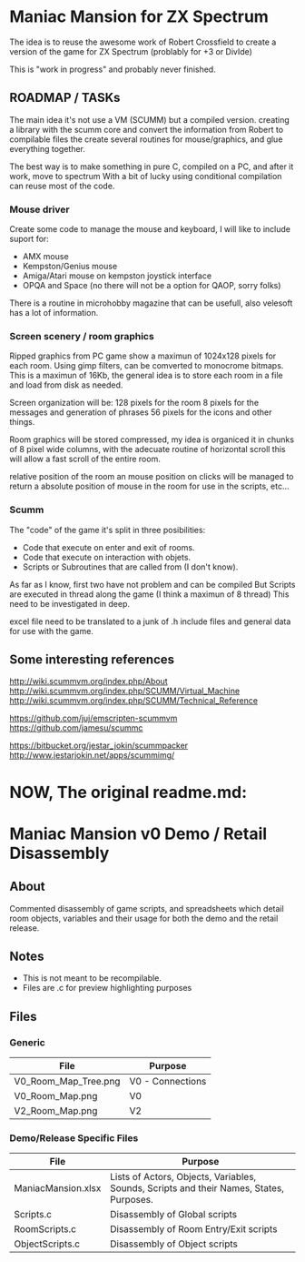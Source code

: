 # Maniac Mansion for ZX Spectrum

The idea is to reuse the awesome work of Robert Crossfield to create a version of the game for ZX Spectrum (problably for +3 or DivIde)

This is "work in progress" and probably never finished.

## ROADMAP / TASKs

The main idea it's not use a VM (SCUMM) but a compiled version.
creating a library with the scumm core and convert the information from Robert to compilable files
the create several routines for mouse/graphics, and glue everything together.

The best way is to make something in pure C, compiled on a PC, and after it work, move to spectrum
With a bit of lucky using conditional compilation can reuse most of the code.

### Mouse driver
Create some code to manage the mouse and keyboard, I will like to include suport for:
- AMX mouse
- Kempston/Genius mouse
- Amiga/Atari mouse on kempston joystick interface
- OPQA and Space (no there will not be a option for QAOP, sorry folks)

There is a routine in microhobby magazine that can be usefull, also velesoft has a lot of information.

### Screen scenery / room graphics

Ripped graphics from PC game show a maximun of 1024x128 pixels for each room.
Using gimp filters, can be comverted to monocrome bitmaps.
This is a maximun of 16Kb, the general idea is to store each room in a file and load from disk as needed.


Screen organization will be:
128 pixels for the room
8 pixels for the messages and generation of phrases
56 pixels for the icons and other things. 

Room graphics will be stored compressed, my idea is organiced it in chunks of 8 pixel wide columns, with the adecuate routine of horizontal scroll this will allow a fast scroll of the entire room.

relative position of the room an mouse position on clicks will be managed to return a absolute position of mouse in the room for use in the scripts, etc...

### Scumm

The "code" of the game it's split in three posibilities:
- Code that execute on enter and exit of rooms.
- Code that execute on interaction with objets.
- Scripts or Subroutines that are called from (I don't know).

As far as I know, first two have not problem and can be compiled
But Scripts are executed in thread along the game (I think a maximun of 8 thread)
This need to be investigated in deep. 

excel file need to be translated to a junk of .h include files and general data for use with the game.


## Some interesting references
http://wiki.scummvm.org/index.php/About
http://wiki.scummvm.org/index.php/SCUMM/Virtual_Machine
http://wiki.scummvm.org/index.php/SCUMM/Technical_Reference

https://github.com/juj/emscripten-scummvm
https://github.com/jamesu/scummc

https://bitbucket.org/jestar_jokin/scummpacker
http://www.jestarjokin.net/apps/scummimg/



# NOW, The original readme.md:

# Maniac Mansion v0 Demo / Retail Disassembly
## About

Commented disassembly of game scripts, and spreadsheets which detail room objects, variables and their usage for both the demo and the retail release.


## Notes

* This is not meant to be recompilable.
* Files are .c for preview highlighting purposes

## Files

### Generic

File | Purpose
---- | -------
V0_Room_Map_Tree.png | V0 - Connections
V0_Room_Map.png | V0
V2_Room_Map.png | V2


### Demo/Release Specific Files

File | Purpose
---- | -------
ManiacMansion.xlsx | Lists of Actors, Objects, Variables, Sounds, Scripts and their Names, States, Purposes.
Scripts.c | Disassembly of Global scripts
RoomScripts.c | Disassembly of Room Entry/Exit scripts
ObjectScripts.c | Disassembly of Object scripts
